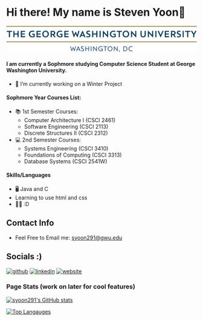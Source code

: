 # Hi there! My name is Steven Yoon👋

![I am a Sophmore](https://github.com/syoon291/syoon291/blob/main/gw_horizontal_2c.png)

#### I am currently a Sophmore studying Computer Science Student at George Washington University. 

- 🔭 I’m currently working on a Winter Project 
#### Sophmore Year Courses List: 
- 📚 1st Semester Courses: 
  - Computer Architecture I (CSCI 2461)
  - Software Engineering (CSCI 2113)
  - Discrete Structures II (CSCI 2312) 
- 💻 2nd Semester Courses: 
  - Systems Engineering (CSCI 3410)
  - Foundations of Computing (CSCI 3313)
  - Database Systems (CSCI 2541W)
#### Skills/Languages
- 🖥 Java and C 
- Learning to use html and css
- 👨‍💻 :D

## Contact Info 
  * Feel Free to Email me: syoon291@gwu.edu


## Socials :) 
[<img src='https://cdn.jsdelivr.net/npm/simple-icons@3.0.1/icons/github.svg' alt='github' height='40'>](https://github.com/syoon291)  [<img src='https://cdn.jsdelivr.net/npm/simple-icons@3.0.1/icons/linkedin.svg' alt='linkedin' height='40'>](https://www.linkedin.com/in/syoon291)  [<img src='https://cdn.jsdelivr.net/npm/simple-icons@3.0.1/icons/icloud.svg' alt='website' height='40'>](https://syoon291.github.io/)  



### Page Stats (work on later for cool features)
[![syoon291's GitHub stats](https://github-readme-stats.vercel.app/api?username=syoon291&show_icons=true&theme=dracula)](https://github.com/syoon291/github-readme-stats)

[![Top Langauges](https://github-readme-stats.vercel.app/api/top-langs/?username=syoon291&show_icons=true&theme=gruvbox)](https://github.com/syoon291/github-readme-stats)  


